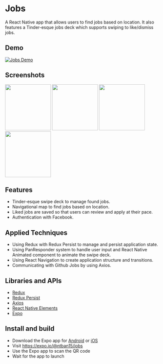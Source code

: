 # Jobs

A React Native app that allows users to find jobs based on location. It also features a Tinder-esque jobs deck which supports swiping to like/dismiss jobs. 

## Demo

[![Jobs Demo](https://i.imgur.com/AsOfqMO.png)](https://youtu.be/licGoJ_YdrI "Jobs Demo")

## Screenshots

<p display="block" margin="auto">
    <img src="https://i.imgur.com/kmnIjYy.jpg" width="150">
    <img src="https://i.imgur.com/W9qQXKO.jpg" width="150">
    <img src="https://i.imgur.com/bRVEr4M.jpg" width="150">
    <img src="https://i.imgur.com/ptCXKZJ.jpg" width="150">
</p>

## Features
- Tinder-esque swipe deck to manage found jobs.
- Navigational map to find jobs based on location.
- Liked jobs are saved so that users can review and apply at their pace.
- Authentication with Facebook.

## Applied Techniques
- Using Redux with Redux Persist to manage and persist application state.
- Using PanResponder system to handle user input and React Native Animated component to animate the swipe deck.
- Using React Navigation to create application structure and transitions.
- Communicating with Github Jobs by using Axios.

## Libraries and APIs
- [Redux](https://redux.js.org/)
- [Redux Persist](https://github.com/rt2zz/redux-persist)
- [Axios](https://github.com/axios/axios)
- [React Native Elements](https://github.com/react-native-training/react-native-elements)
- [Expo](https://expo.io/)

## Install and build
- Download the Expo app for [Android](https://play.google.com/store/apps/details?id=host.exp.exponent) or [iOS](https://itunes.apple.com/app/apple-store/id982107779)
- Visit https://expo.io/@ntban15/jobs
- Use the Expo app to scan the QR code
- Wait for the app to launch